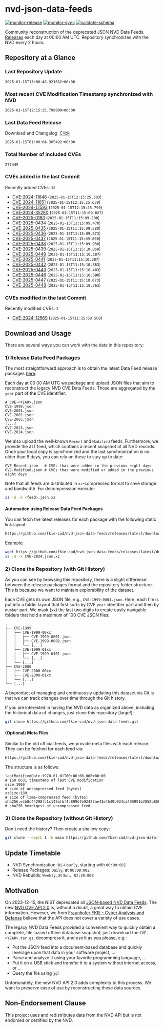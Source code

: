 # nvd-json-data-feeds

[![monitor-release](https://github.com/fkie-cad/nvd-json-data-feeds/actions/workflows/monitor_release.yml/badge.svg)](https://github.com/fkie-cad/nvd-json-data-feeds/actions/workflows/monitor_release.yml)
[![monitor-sync](https://github.com/fkie-cad/nvd-json-data-feeds/actions/workflows/monitor_sync.yml/badge.svg)](https://github.com/fkie-cad/nvd-json-data-feeds/actions/workflows/monitor_sync.yml)
[![validate-schema](https://github.com/fkie-cad/nvd-json-data-feeds/actions/workflows/validate_schema.yml/badge.svg)](https://github.com/fkie-cad/nvd-json-data-feeds/actions/workflows/validate_schema.yml)

Community reconstruction of the deprecated JSON NVD Data Feeds.
[Releases](https://github.com/fkie-cad/nvd-json-data-feeds/releases/latest) each day at 00:00 AM UTC.
Repository synchronizes with the NVD every 2 hours.

## Repository at a Glance

### Last Repository Update

```plain
2025-01-15T13:00:48.921632+00:00
```

### Most recent CVE Modification Timestamp synchronized with NVD

```plain
2025-01-15T12:15:25.790000+00:00
```

### Last Data Feed Release

Download and Changelog: [Click](https://github.com/fkie-cad/nvd-json-data-feeds/releases/latest)

```plain
2025-01-15T01:00:04.365492+00:00
```

### Total Number of included CVEs

```plain
277449
```

### CVEs added in the last Commit

Recently added CVEs: `18`

- [CVE-2024-11848](CVE-2024/CVE-2024-118xx/CVE-2024-11848.json) (`2025-01-15T12:15:25.303`)
- [CVE-2024-11851](CVE-2024/CVE-2024-118xx/CVE-2024-11851.json) (`2025-01-15T12:15:25.630`)
- [CVE-2024-12593](CVE-2024/CVE-2024-125xx/CVE-2024-12593.json) (`2025-01-15T12:15:25.790`)
- [CVE-2024-35280](CVE-2024/CVE-2024-352xx/CVE-2024-35280.json) (`2025-01-15T11:15:09.087`)
- [CVE-2025-0193](CVE-2025/CVE-2025-01xx/CVE-2025-0193.json) (`2025-01-15T11:15:09.280`)
- [CVE-2025-0434](CVE-2025/CVE-2025-04xx/CVE-2025-0434.json) (`2025-01-15T11:15:09.470`)
- [CVE-2025-0435](CVE-2025/CVE-2025-04xx/CVE-2025-0435.json) (`2025-01-15T11:15:09.580`)
- [CVE-2025-0436](CVE-2025/CVE-2025-04xx/CVE-2025-0436.json) (`2025-01-15T11:15:09.673`)
- [CVE-2025-0437](CVE-2025/CVE-2025-04xx/CVE-2025-0437.json) (`2025-01-15T11:15:09.800`)
- [CVE-2025-0438](CVE-2025/CVE-2025-04xx/CVE-2025-0438.json) (`2025-01-15T11:15:09.930`)
- [CVE-2025-0439](CVE-2025/CVE-2025-04xx/CVE-2025-0439.json) (`2025-01-15T11:15:10.060`)
- [CVE-2025-0440](CVE-2025/CVE-2025-04xx/CVE-2025-0440.json) (`2025-01-15T11:15:10.187`)
- [CVE-2025-0441](CVE-2025/CVE-2025-04xx/CVE-2025-0441.json) (`2025-01-15T11:15:10.287`)
- [CVE-2025-0442](CVE-2025/CVE-2025-04xx/CVE-2025-0442.json) (`2025-01-15T11:15:10.383`)
- [CVE-2025-0443](CVE-2025/CVE-2025-04xx/CVE-2025-0443.json) (`2025-01-15T11:15:10.483`)
- [CVE-2025-0446](CVE-2025/CVE-2025-04xx/CVE-2025-0446.json) (`2025-01-15T11:15:10.580`)
- [CVE-2025-0447](CVE-2025/CVE-2025-04xx/CVE-2025-0447.json) (`2025-01-15T11:15:10.673`)
- [CVE-2025-0448](CVE-2025/CVE-2025-04xx/CVE-2025-0448.json) (`2025-01-15T11:15:10.763`)


### CVEs modified in the last Commit

Recently modified CVEs: `1`

- [CVE-2024-12569](CVE-2024/CVE-2024-125xx/CVE-2024-12569.json) (`2025-01-15T11:15:08.560`)


## Download and Usage

There are several ways you can work with the data in this repository:

### 1) Release Data Feed Packages

The most straightforward approach is to obtain the latest Data Feed release packages [here](https://github.com/fkie-cad/nvd-json-data-feeds/releases/latest).

Each day at 00:00 AM UTC we package and upload JSON files that aim to reconstruct the legacy NVD CVE Data Feeds.
Those are aggregated by the `year` part of the CVE identifier:

```
# CVE-<YEAR>.json
CVE-1999.json
CVE-2001.json
CVE-2002.json
CVE-2003.json
[...]
CVE-2023.json
CVE-2024.json
```

We also upload the well-known `Recent` and `Modified` feeds.
Furthermore, we provide the `All` feed, which contains a recent snapshot of all NVD records.
Once your local copy is synchronized and the last synchronization is no older than 8 days, you can rely on these to stay up to date:

```plain
CVE-Recent.json   # CVEs that were added in the previous eight days
CVE-Modified.json # CVEs that were modified or added in the previous eight days
```

Note that all feeds are distributed in `xz`-compressed format to save storage and bandwidth.
For decompression execute:

```sh
xz -d -k <feed>.json.xz
```

#### Automation using Release Data Feed Packages

You can fetch the latest releases for each package with the following static link layout:

```sh
https://github.com/fkie-cad/nvd-json-data-feeds/releases/latest/download/CVE-<YEAR>.json.xz
```

Example:

```sh
wget https://github.com/fkie-cad/nvd-json-data-feeds/releases/latest/download/CVE-2024.json.xz
xz -d -k CVE-2024.json.xz
```

### 2) Clone the Repository (with Git History)

As you can see by browsing this repository, there is a slight difference between the release packages format and the repository folder structure.
This is because we want to maintain explorability of the dataset.

Each CVE gets its own JSON file, e.g., `CVE-1999-0001.json`.
Here, each file is put into a folder layout that first sorts by CVE `year` identifier part and then by `number` part.
We mask (`xx`) the last two digits to create easily navigable folders that hold a maximum of 100 CVE JSON files:

```plain
.
├── CVE-1999
│   ├── CVE-1999-00xx
│   │   ├── CVE-1999-0001.json
│   │   ├── CVE-1999-0002.json
│   │   └── [...]
│   ├── CVE-1999-01xx
│   │   ├── CVE-1999-0101.json
│   │   └── [...]
│   └── [...]
├── CVE-2000
│   ├── CVE-2000-00xx
│   ├── CVE-2000-01xx
│   └── [...]
└── [...]
```

A byproduct of managing and continuously updating this dataset via Git is that we can track changes over time through the Git history.

If you are interested in having the NVD data as organized above, including the historical data of changes, just clone this repository (large!):

```sh
git clone https://github.com/fkie-cad/nvd-json-data-feeds.git
```

#### (Optional) Meta Files

Similar to the old official feeds, we provide meta files with each release. They can be fetched for each feed via:

```sh
https://github.com/fkie-cad/nvd-json-data-feeds/releases/latest/download/CVE-<YEAR>.meta
```

The structure is as follows:

```plain
lastModifiedDate:1970-01-01T00:00:00.000+00:00                          # ISO 8601 timestamp of last CVE modification
size:1000                                                               # size of uncompressed feed (bytes)
xzSize:100                                                              # size of lzma-compressed feed (bytes)
sha256:e3b0c44298fc1c149afbf4c8996fb92427ae41e4649b934ca495991b7852b855 # sha256 hexdigest of uncompressed feed
```

### 3) Clone the Repository (without Git History)

Don't need the history? Then create a shallow copy:

```sh
git clone --depth 1 -b main https://github.com/fkie-cad/nvd-json-data-feeds.git
```


## Update Timetable

* NVD Synchronization: `Bi-Hourly`, starting with `00:00:00Z`
* Release Packages: `Daily`, at `00:00:00Z`
* NVD Rebuilds: `Weekly`, at `Sun, 02:30:00Z`


## Motivation

On 2023-12-15, the NIST deprecated all [JSON-based NVD Data Feeds](https://nvd.nist.gov/vuln/data-feeds#divRetirementBanner-1).
The new [NVD CVE API 2.0](https://nvd.nist.gov/developers/vulnerabilities) is, without a doubt, a great way to obtain CVE information.
However, we from [Fraunhofer FKIE - Cyber Analysis and Defense](https://www.fkie.fraunhofer.de/en/departments/cad.html) believe that the API does not cover a variety of use cases.

The legacy NVD Data Feeds provided a convenient way to quickly obtain a complete, file-based offline database snapshot; just download the `CVE-<YEAR>.tar.gz`, decompress it, and use it as you please, e.g.:

- Put the JSON feed into a document-based database and quickly leverage upon that data in your software project, ...
- Parse and analyze it using your favorite programming language, ...
- Put it on a USB stick and transfer it to a system without internet access, or ...
- Query the file using `jq`!

Unfortunately, the new NVD API 2.0 adds complexity to this process.
We want to preserve ease of use by reconstructing these data sources.

## Non-Endorsement Clause

This project uses and redistributes data from the NVD API but is not endorsed or certified by the NVD.